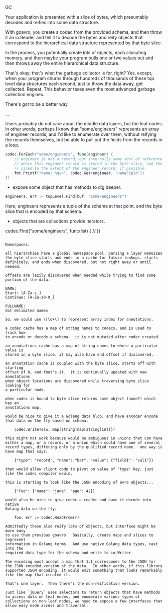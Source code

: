 GC

Your application is presented with a slice of bytes, which presumably
decodes and reifies into some data structure.

With goavro, you create a codec from the provided schema, and then
throw it an io.Reader and tell it to decode the bytes and reify
objects that correspond to the hierarchical data structure represented
by that byte slice.

In the process, you potentially create lots of objects, each
allocating memory, and then maybe your program pulls one or two values
out and then throws away the entire hierarchical data structure.

That's okay: that's what the garbage collector is for, right?  Yes,
except, when your program churns through hundreds of thousands of
these top level data structures each second, just to throw the data
away, get collected.  Repeat.  This behavior taxes even the most
advanced garbage collection engines.

There's got to be a better way.

...

Users probably do not care about the middle data layers, but the leaf
nodes.  In other words, perhaps I know that "some/engineers"
represents an array of engineer records, and I'd like to enumerate
over them, without reifying the records themselves, but be able to
pull out the fields from the records in a loop.

```Go
codec.ForEach("some/engineers", func(engineer) {
    // engineer is not a record, but internally some sort of reference pointer to
    // where this engineer record is stored in the byte slice, and the byte slice is
    // sized to the extent of the engineer record, if possible.
    fmt.Printf("name: %q\n", codec.Get(engineer, "nameField"))
})
```

* expose some object that has methods to dig deeper.

```Go
engineers, err := topLevel.Find(buf, "some/engineers")
```

Here, engineers represents a tuple of the schema at that point, and
the byte slice that is encoded by that schema.

* objects that are collections provide iterators.

codec.Find("some/engineers", func(list) {
    // 
})
```

Namespaces. 

all hierarchies have a global namespace pool. parsing a layer memoizes
the byte slice starts and ends in a cache for future lookups. starts
definitely, and ends when discovered, but not right away or until
needed.

offsets are lazily discovered when needed while trying to find some
portion of the data.

NAME:
Start: [A-Za-z_]
Continue: [A-Za-z0-9_]

FULLNAME:
dot delimited names

So, we could use \[\d+\] to represent array index for annotations.

a codec cache has a map of string names to codecs, and is used to track how
to encode or decode a schema.  it is not mutated after codec created.

an annotations cache has a map of string names to where a particular value is
stored in a byte slice. it may also have end offset if discovered.

an annotation cache is coupled with the byte slice, starts off with starting
offset of 0, and that's it.  it is continually updated with new annotations
when object locations are discovered while traversing byte slice looking for
a particular node.

when codec is bound to byte slice returns some object (name?) which has an
annotations map.

would be nice to give it a Golang data blob, and have encoder encode
that data on the fly based on schema.

    codec.WriteTo(w, map[string]map[string]int{})

this might not work because would be ambiguous in unions that can have
either a map, or a record. or a union which could have one of several
record types, differing only by the qualified record name.  one way is
have map that says:

    {"type": "record", "name": "bar", "value": {"field1": "val1"}}

that would allow client code to pivot on value of "type" key, just
like the codec compiler would.

this is starting to look like the JSON encoding of avro objects...

    {"Foo": {"name": "jane", "age": 42}}

would also be nice to give codec a reader and have it decode into native
Golang data on the fly:

    foo, err := codec.ReadFrom(r)

Admittedly these also reify lots of objects, but interface might be more easy
to use than previous goavro.  Basically, create maps and slices to represent
information in Golang terms.  And use native Golang data types, cast into the
required data type for the schema and write to io.Writer.

The encoding must accept a map that 1:1 corresponds to the JSON for
the JSON encoded version of the data.  In other words, if this library
supported JSON encoding, it would emit something that looks remarkably
like the map that created it.

That's one layer.  Then there's the non-reification version.

Just like `jQuery` uses selectors to return objects that have methods
to access data on leaf nodes, and enumerate various types of
collections on non-leaf nodes, we need to expose a few interfaces that
allow easy node access and traversal.

